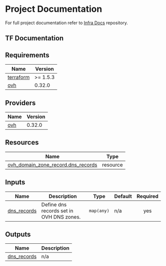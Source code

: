 # Project Documentation

For full project documentation refer to [Infra Docs](https://github.com/N0zz/infra-docs) repository.

## TF Documentation

<!-- BEGIN_TF_DOCS -->
## Requirements

| Name | Version |
|------|---------|
| <a name="requirement_terraform"></a> [terraform](#requirement\_terraform) | >= 1.5.3 |
| <a name="requirement_ovh"></a> [ovh](#requirement\_ovh) | 0.32.0 |

## Providers

| Name | Version |
|------|---------|
| <a name="provider_ovh"></a> [ovh](#provider\_ovh) | 0.32.0 |

## Resources

| Name | Type |
|------|------|
| [ovh_domain_zone_record.dns_records](https://registry.terraform.io/providers/ovh/ovh/0.32.0/docs/resources/domain_zone_record) | resource |

## Inputs

| Name | Description | Type | Default | Required |
|------|-------------|------|---------|:--------:|
| <a name="input_dns_records"></a> [dns\_records](#input\_dns\_records) | Define dns records set in OVH DNS zones. | `map(any)` | n/a | yes |

## Outputs

| Name | Description |
|------|-------------|
| <a name="output_dns_records"></a> [dns\_records](#output\_dns\_records) | n/a |
<!-- END_TF_DOCS -->